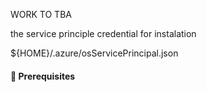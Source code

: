 WORK TO TBA

the service principle credential for instalation

${HOME}/.azure/osServicePrincipal.json

#### 🔹 Prerequisites
